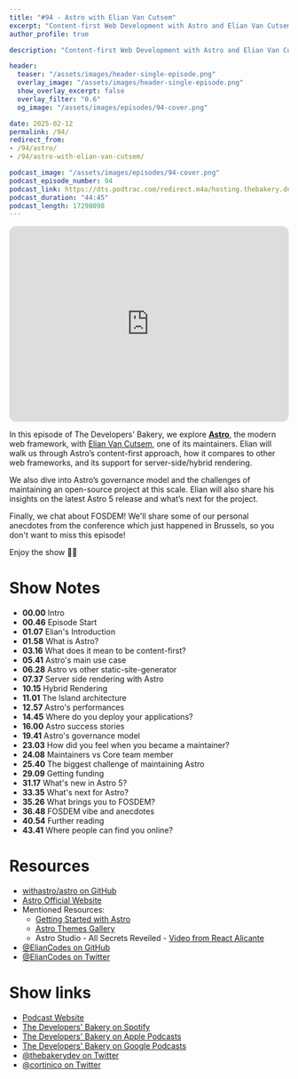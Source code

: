 ```yaml
---
title: "#94 - Astro with Elian Van Cutsem"
excerpt: "Content-first Web Development with Astro and Elian Van Cutsem"
author_profile: true

description: "Content-first Web Development with Astro and Elian Van Cutsem"

header:
  teaser: "/assets/images/header-single-episode.png"
  overlay_image: "/assets/images/header-single-episode.png"
  show_overlay_excerpt: false
  overlay_filter: "0.6"
  og_image: "/assets/images/episodes/94-cover.png"

date: 2025-02-12
permalink: /94/
redirect_from:
- /94/astro/
- /94/astro-with-elian-van-cutsem/

podcast_image: "/assets/images/episodes/94-cover.png"
podcast_episode_number: 94
podcast_link: https://dts.podtrac.com/redirect.m4a/hosting.thebakery.dev/94-thedevelopersbakery-astro.m4a
podcast_duration: "44:45"
podcast_length: 17298098
---
```


<iframe style="border-radius:12px" src="https://open.spotify.com/embed/episode/1KcGObn8FoP10qaCIQb5Rr?utm_source=generator" width="100%" height="352" frameBorder="0" allowfullscreen="" allow="autoplay; clipboard-write; encrypted-media; fullscreen; picture-in-picture" loading="lazy"></iframe>

In this episode of The Developers' Bakery, we explore [**Astro**](https://astro.build/), the modern web framework, with [Elian Van Cutsem](https://twitter.com/ElianCodes), one of its maintainers. Elian will walk us through Astro’s content-first approach, how it compares to other web frameworks, and its support for server-side/hybrid rendering.

We also dive into Astro’s governance model and the challenges of maintaining an open-source project at this scale. Elian will also share his insights on the latest Astro 5 release and what’s next for the project.

Finally, we chat about FOSDEM! We'll share some of our personal anecdotes from the conference which just happened in Brussels, so you don't want to miss this episode!

Enjoy the show 👨‍🍳

# Show Notes

- **00.00** Intro
- **00.46** Episode Start
- **01.07** Elian's Introduction
- **01.58** What is Astro?
- **03.16** What does it mean to be content-first?
- **05.41** Astro's main use case
- **06.28** Astro vs other static-site-generator
- **07.37** Server side rendering with Astro
- **10.15** Hybrid Rendering
- **11.01** The Island architecture
- **12.57** Astro's performances
- **14.45** Where do you deploy your applications?
- **16.00** Astro success stories
- **19.41** Astro's governance model
- **23.03** How did you feel when you became a maintainer?
- **24.08** Maintainers vs Core team member
- **25.40** The biggest challenge of maintaining Astro
- **29.09** Getting funding
- **31.17** What's new in Astro 5?
- **33.35** What's next for Astro?
- **35.26** What brings you to FOSDEM?
- **36.48** FOSDEM vibe and anecdotes
- **40.54** Further reading
- **43.41** Where people can find you online?

# Resources

* <i class="fab fa-github"></i> [withastro/astro on GitHub](https://github.com/withastro/astro)
* <i class="fas fa-link"></i> [Astro Official Website](https://astro.build/)
* Mentioned Resources:
  * <i class="fas fa-link"></i> [Getting Started with Astro](https://docs.astro.build/en/getting-started/)
  * <i class="fas fa-link"></i> [Astro Themes Gallery](https://astro.build/themes/)
  * <i class="fab fa-youtube"></i> Astro Studio - All Secrets Reveiled - [Video from React Alicante](https://www.youtube.com/watch?v=TsA6xankPHU)
* <i class="fab fa-github"></i> [@ElianCodes on GitHub](https://github.com/ElianCodes)
* <i class="fab fa-twitter"></i> [@ElianCodes on Twitter](https://twitter.com/ElianCodes)

# Show links

* <i class="fas fa-link"></i> [Podcast Website](https://thebakery.dev)
* <i class="fab fa-spotify"></i> [The Developers' Bakery on Spotify](https://open.spotify.com/show/4jV6Yoz7D38sZJlYMzJm3k?si=AL3ske_0R_CKlEScMhYhug)
* <i class="fas fa-podcast"></i> [The Developers' Bakery on Apple Podcasts](https://podcasts.apple.com/us/podcast/the-developers-bakery/id1542849034)
* <i class="fab fa-google-play"></i> [The Developers' Bakery on Google Podcasts](https://podcasts.google.com/feed/aHR0cHM6Ly90aGViYWtlcnkuZGV2L3BvZGNhc3QueG1s)
* <i class="fab fa-twitter"></i> [@thebakerydev on Twitter](https://twitter.com/thebakerydev)
* <i class="fab fa-twitter"></i> [@cortinico on Twitter](https://twitter.com/cortinico)

